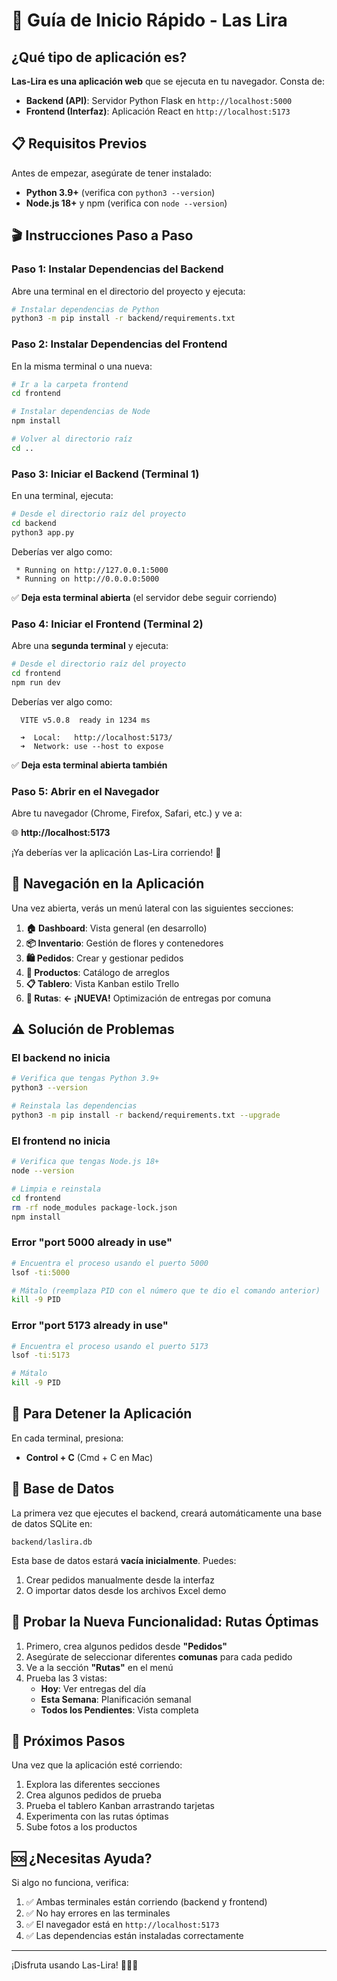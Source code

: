 # 🚀 Guía de Inicio Rápido - Las Lira

## ¿Qué tipo de aplicación es?

**Las-Lira es una aplicación web** que se ejecuta en tu navegador. Consta de:
- **Backend (API)**: Servidor Python Flask en `http://localhost:5000`
- **Frontend (Interfaz)**: Aplicación React en `http://localhost:5173`

## 📋 Requisitos Previos

Antes de empezar, asegúrate de tener instalado:
- **Python 3.9+** (verifica con `python3 --version`)
- **Node.js 18+** y npm (verifica con `node --version`)

## 🎬 Instrucciones Paso a Paso

### Paso 1: Instalar Dependencias del Backend

Abre una terminal en el directorio del proyecto y ejecuta:

```bash
# Instalar dependencias de Python
python3 -m pip install -r backend/requirements.txt
```

### Paso 2: Instalar Dependencias del Frontend

En la misma terminal o una nueva:

```bash
# Ir a la carpeta frontend
cd frontend

# Instalar dependencias de Node
npm install

# Volver al directorio raíz
cd ..
```

### Paso 3: Iniciar el Backend (Terminal 1)

En una terminal, ejecuta:

```bash
# Desde el directorio raíz del proyecto
cd backend
python3 app.py
```

Deberías ver algo como:
```
 * Running on http://127.0.0.1:5000
 * Running on http://0.0.0.0:5000
```

✅ **Deja esta terminal abierta** (el servidor debe seguir corriendo)

### Paso 4: Iniciar el Frontend (Terminal 2)

Abre una **segunda terminal** y ejecuta:

```bash
# Desde el directorio raíz del proyecto
cd frontend
npm run dev
```

Deberías ver algo como:
```
  VITE v5.0.8  ready in 1234 ms

  ➜  Local:   http://localhost:5173/
  ➜  Network: use --host to expose
```

✅ **Deja esta terminal abierta también**

### Paso 5: Abrir en el Navegador

Abre tu navegador (Chrome, Firefox, Safari, etc.) y ve a:

🌐 **http://localhost:5173**

¡Ya deberías ver la aplicación Las-Lira corriendo! 🌸

## 📱 Navegación en la Aplicación

Una vez abierta, verás un menú lateral con las siguientes secciones:

1. **🏠 Dashboard**: Vista general (en desarrollo)
2. **📦 Inventario**: Gestión de flores y contenedores
3. **🛍️ Pedidos**: Crear y gestionar pedidos
4. **🎨 Productos**: Catálogo de arreglos
5. **📋 Tablero**: Vista Kanban estilo Trello
6. **🚗 Rutas**: **← ¡NUEVA!** Optimización de entregas por comuna

## ⚠️ Solución de Problemas

### El backend no inicia
```bash
# Verifica que tengas Python 3.9+
python3 --version

# Reinstala las dependencias
python3 -m pip install -r backend/requirements.txt --upgrade
```

### El frontend no inicia
```bash
# Verifica que tengas Node.js 18+
node --version

# Limpia e reinstala
cd frontend
rm -rf node_modules package-lock.json
npm install
```

### Error "port 5000 already in use"
```bash
# Encuentra el proceso usando el puerto 5000
lsof -ti:5000

# Mátalο (reemplaza PID con el número que te dio el comando anterior)
kill -9 PID
```

### Error "port 5173 already in use"
```bash
# Encuentra el proceso usando el puerto 5173
lsof -ti:5173

# Mátalo
kill -9 PID
```

## 🔄 Para Detener la Aplicación

En cada terminal, presiona:
- **Control + C** (Cmd + C en Mac)

## 💾 Base de Datos

La primera vez que ejecutes el backend, creará automáticamente una base de datos SQLite en:
```
backend/laslira.db
```

Esta base de datos estará **vacía inicialmente**. Puedes:
1. Crear pedidos manualmente desde la interfaz
2. O importar datos desde los archivos Excel demo

## 🎨 Probar la Nueva Funcionalidad: Rutas Óptimas

1. Primero, crea algunos pedidos desde **"Pedidos"**
2. Asegúrate de seleccionar diferentes **comunas** para cada pedido
3. Ve a la sección **"Rutas"** en el menú
4. Prueba las 3 vistas:
   - **Hoy**: Ver entregas del día
   - **Esta Semana**: Planificación semanal
   - **Todos los Pendientes**: Vista completa

## 📝 Próximos Pasos

Una vez que la aplicación esté corriendo:
1. Explora las diferentes secciones
2. Crea algunos pedidos de prueba
3. Prueba el tablero Kanban arrastrando tarjetas
4. Experimenta con las rutas óptimas
5. Sube fotos a los productos

## 🆘 ¿Necesitas Ayuda?

Si algo no funciona, verifica:
1. ✅ Ambas terminales están corriendo (backend y frontend)
2. ✅ No hay errores en las terminales
3. ✅ El navegador está en `http://localhost:5173`
4. ✅ Las dependencias están instaladas correctamente

---

¡Disfruta usando Las-Lira! 🌸🌺🌻

